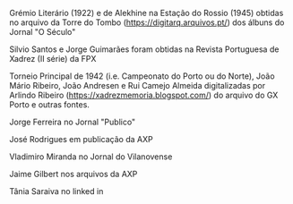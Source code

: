 
Grémio Literário (1922) e de Alekhine na Estação do Rossio (1945) obtidas no arquivo da Torre do Tombo (https://digitarq.arquivos.pt/) dos álbuns do Jornal "O Século"

Silvio Santos e Jorge Guimarães foram obtidas na Revista Portuguesa de Xadrez (II série) da FPX

Torneio Principal de 1942 (i.e. Campeonato do Porto ou do Norte), João Mário Ribeiro, João Andresen e Rui Camejo Almeida digitalizadas por Arlindo Ribeiro (https://xadrezmemoria.blogspot.com/) do arquivo do GX Porto e outras fontes.

Jorge Ferreira no Jornal "Publico"

José Rodrigues em publicação da AXP

Vladimiro Miranda no Jornal do Vilanovense

Jaime Gilbert nos arquivos da AXP

Tânia Saraiva no linked in
